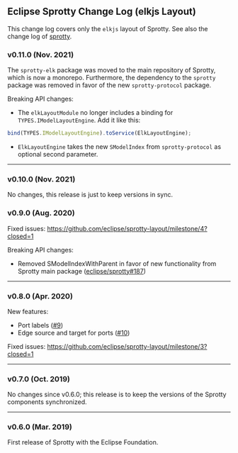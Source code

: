 ## Eclipse Sprotty Change Log (elkjs Layout)

This change log covers only the `elkjs` layout of Sprotty. See also the change log of [sprotty](https://github.com/eclipse/sprotty/blob/master/packages/sprotty/CHANGELOG.md).

### v0.11.0 (Nov. 2021)

The `sprotty-elk` package was moved to the main repository of Sprotty, which is now a monorepo. Furthermore, the dependency to the `sprotty` package was removed in favor of the new `sprotty-protocol` package.

Breaking API changes:
 * The `elkLayoutModule` no longer includes a binding for `TYPES.IModelLayoutEngine`. Add it like this:
 ```typescript
 bind(TYPES.IModelLayoutEngine).toService(ElkLayoutEngine);
 ```
 * `ElkLayoutEngine` takes the new `SModelIndex` from `sprotty-protocol` as optional second parameter.

-----

### v0.10.0 (Nov. 2021)

No changes, this release is just to keep versions in sync.

### v0.9.0 (Aug. 2020)

Fixed issues: https://github.com/eclipse/sprotty-layout/milestone/4?closed=1

Breaking API changes:
 * Removed SModelIndexWithParent in favor of new functionality from Sprotty main package ([eclipse/sprotty#187](https://github.com/eclipse/sprotty/pull/187))

-----

### v0.8.0 (Apr. 2020)

New features:
 * Port labels ([#9](https://github.com/eclipse/sprotty-layout/pull/9))
 * Edge source and target for ports ([#10](https://github.com/eclipse/sprotty-layout/pull/10))

Fixed issues: https://github.com/eclipse/sprotty-layout/milestone/3?closed=1

-----

### v0.7.0 (Oct. 2019)

No changes since v0.6.0; this release is to keep the versions of the Sprotty components synchronized.

-----

### v0.6.0 (Mar. 2019)

First release of Sprotty with the Eclipse Foundation.
